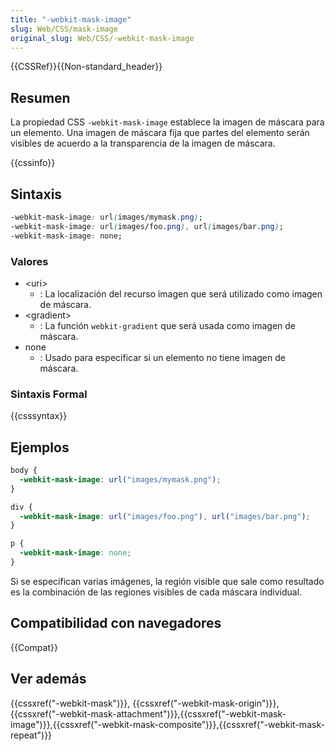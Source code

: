 ```yaml
---
title: "-webkit-mask-image"
slug: Web/CSS/mask-image
original_slug: Web/CSS/-webkit-mask-image
---
```


{{CSSRef}}{{Non-standard_header}}

## Resumen

La propiedad CSS `-webkit-mask-image` establece la imagen de máscara para un elemento. Una imagen de máscara fija que partes del elemento serán visibles de acuerdo a la transparencia de la imagen de máscara.

{{cssinfo}}

## Sintaxis

```css
-webkit-mask-image: url(images/mymask.png);
-webkit-mask-image: url(images/foo.png), url(images/bar.png);
-webkit-mask-image: none;
```

### Valores

- \<uri>
  - : La localización del recurso imagen que será utilizado como imagen de máscara.
- \<gradient>
  - : La función `webkit-gradient` que será usada como imagen de máscara.
- none
  - : Usado para especificar si un elemento no tiene imagen de máscara.

### Sintaxis Formal

{{csssyntax}}

## Ejemplos

```css
body {
  -webkit-mask-image: url("images/mymask.png");
}

div {
  -webkit-mask-image: url("images/foo.png"), url("images/bar.png");
}

p {
  -webkit-mask-image: none;
}
```

Si se especifican varias imágenes, la región visible que sale como resultado es la combinación de las regiones visibles de cada máscara individual.

## Compatibilidad con navegadores

{{Compat}}

## Ver además

{{cssxref("-webkit-mask")}}, {{cssxref("-webkit-mask-origin")}}, {{cssxref("-webkit-mask-attachment")}},{{cssxref("-webkit-mask-image")}},{{cssxref("-webkit-mask-composite")}},{{cssxref("-webkit-mask-repeat")}}
